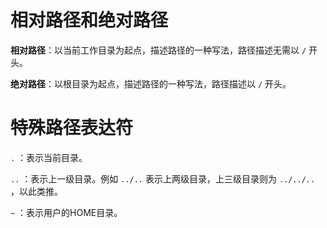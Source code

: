 # 相对路径和绝对路径

**相对路径**：以当前工作目录为起点，描述路径的一种写法，路径描述无需以 `/` 开头。

**绝对路径**：以根目录为起点，描述路径的一种写法，路径描述以 `/` 开头。

# 特殊路径表达符

`.` ：表示当前目录。

`..` ：表示上一级目录。例如 `../..` 表示上两级目录，上三级目录则为 `../../..` ，以此类推。

`~` ：表示用户的HOME目录。
